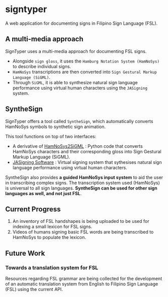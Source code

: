 # signtyper
A web application for documenting signs in Filipino Sign Language (FSL).


## A multi-media approach
SignTyper uses a multi-media approach for documenting FSL signs. 
- Alongside `sign gloss`, it uses the `Hamburg Notation System (HamNoSys)` to describe individual signs. 
- `HamNoSys` transcriptions are then converted into `Sign Gestural Markup Language (SiGML)`.
- Through `SiGML`, it is able to synthesize natural sign language performance using virtual human characters using the `JASigning` system.

## SyntheSign
SignTyper offers a tool called `SyntheSign`, which automatically converts HamNoSys symbols to synthetic sign animation.

This tool functions on top of two interfaces:

* A derivative of [HamNoSys2SiGML](https://github.com/carolNeves/HamNoSys2SiGML) : Python code that converts HamNoSys characters and their corresponding gloss into Sign Gestural Markup Language (SiGML).
* [JASigning Software]() : Virtual signing system that sythesises natural sign language performance using virtual human characters.

SyntheSign also provides **a guided HamNoSys input system** to aid the user in transcribing complex signs. The transcription system used (HamNoSys) is universal to all sign languages. **SyntheSign can be used for other sign languages as well, and not just FSL**.

## Current Progress
1. An inventory of FSL handshapes is being uploaded to be used for indexing a small lexicon for FSL signs.
2. Videos of humans signing basic FSL words are being transcribed to HamNoSys to populate the lexicon.

## Future Work

### Towards a translation system for FSL
Resources regarding FSL grammar are being collected for the development of an automatic translation system from English to Filipino Sign Language (FSL) using the current API.
